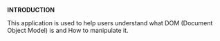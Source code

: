 **INTRODUCTION**

This application is used to help users understand what DOM (Document Object Model) is and How to manipulate it.